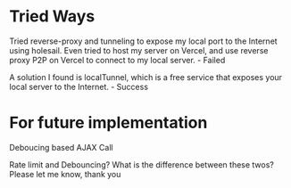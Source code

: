 # Tried Ways

Tried reverse-proxy and tunneling to expose my local port to the Internet using holesail.
Even tried to host my server on Vercel, and use reverse proxy P2P on Vercel to connect to my local server. - Failed

A solution I found is localTunnel, which is a free service that exposes your local server to the Internet. - Success

# For future implementation

Deboucing based AJAX Call

Rate limit and Debouncing?
What is the difference between these twos?
Please let me know, thank you

